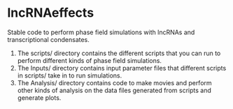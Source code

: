# lncRNAeffects

Stable code to perform phase field simulations with lncRNAs and transcriptional condensates.

1. The scripts/ directory contains the different scripts that you can run to perform different kinds of phase field simulations.
2. The Inputs/ directory contains input parameter files that different scripts in scripts/ take in to run simulations.
3. The Analysis/ directory contains code to make movies and perform other kinds of analysis on the data files generated from scripts and generate plots.
